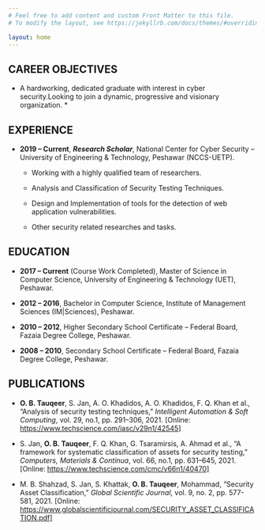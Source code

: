 ```yaml
---
# Feel free to add content and custom Front Matter to this file.
# To modify the layout, see https://jekyllrb.com/docs/themes/#overriding-theme-defaults

layout: home
---
```


## CAREER OBJECTIVES

* A hardworking, dedicated graduate with interest in cyber security.Looking to join a dynamic, progressive and visionary organization. *

## EXPERIENCE
+ **2019 – Current**, ***Research Scholar***, National Center for Cyber Security – University of Engineering & Technology, Peshawar (NCCS-UETP).

  +	Working with a highly qualified team of researchers.

  +	Analysis and Classification of Security Testing Techniques.

  +	Design and Implementation of tools for the detection of web application vulnerabilities.

  +	Other security related researches and tasks.

## EDUCATION
+ **2017 – Current** (Course Work Completed), Master of Science in Computer Science, University of Engineering & Technology (UET), Peshawar.

+	**2012 – 2016**, Bachelor in Computer Science, Institute of Management Sciences (IM\|Sciences), Peshawar.

+	**2010 – 2012**, Higher Secondary School Certificate – Federal Board, Fazaia Degree College, Peshawar.

+	**2008 – 2010**, Secondary School Certificate – Federal Board, Fazaia Degree College, Peshawar.

## PUBLICATIONS

+ **O. B. Tauqeer**, S. Jan, A. O. Khadidos, A. O. Khadidos, F. Q. Khan et al., “Analysis of security testing techniques,” *Intelligent Automation & Soft Computing*, vol. 29, no.1, pp. 291–306, 2021. 
[Online: https://www.techscience.com/iasc/v29n1/42545] 

+	S. Jan, **O. B. Tauqeer**, F. Q. Khan, G. Tsaramirsis, A. Ahmad et al., “A framework for systematic classification of assets for security testing,” *Computers, Materials & Continua*, vol. 66, no.1, pp. 631–645, 2021. 
[Online: https://www.techscience.com/cmc/v66n1/40470]

+	M. B. Shahzad,  S. Jan,  S. Khattak, **O. B. Tauqeer**, Mohammad, “Security Asset Classification,” *Global Scientific Journal*, vol. 9, no. 2, pp. 577-581, 2021. [Online: https://www.globalscientificjournal.com/SECURITY_ASSET_CLASSIFICATION.pdf]

